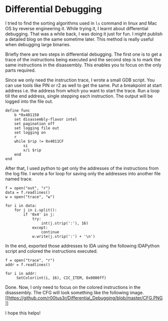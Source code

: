 # Differential Debugging

I tried to find the sorting algorithms used in `ls` command in linux and Mac OS by reverse engineering it. While trying it, I learnt about differential debugging. That was a while back, I was doing it just for fun. I might publish a detailed blog on the same sometime later. This method is really useful when debugging large binaries.

Briefly there are two steps in differential debugging. The first one is to get a trace of the instructions being executed and the second step is to mark the same instructions in the disassembly. This enables you to focus on the only parts required.

Since we only need the instruction trace, I wrote a small GDB script. You can use tools like PIN or r2 as well to get the same. Put a breakpoint at start address i.e. the address from which you want to start the trace. Run a loop till the end address, single stepping each instruction. The output will be logged into the file out.

```
define func
    b *0x401150
    set disassembly-flavor intel
    set pagination off
    set logging file out
    set logging on
    r
    while $rip != 0x4011CF
        si
        x/i $rip
    end
end
```

After that, I used python to get only the addresses of the instructions from the log file. I wrote a for loop for saving only the addresses into another file named trace.

```
f = open("out", "r")
data = f.readlines()
w = open("trace", "w")

for i in data:
    for j in i.split():
        if '0x4' in j:
            try:
                int(j.strip(':'), 16)
            except:
                continue
            w.write(j.strip(':') + '\n')

```

In the end, exported those addresses to IDA using the following IDAPython script and colored the instructions executed.

```
f = open("trace", "r")
addr = f.readlines()

for i in addr:
     SetColor(int(i, 16), CIC_ITEM, 0x0000ff)

```

Done. Now, I only need to focus on the colored instructions in the disassembly. The CFG will look something like the following image.
[[https://github.com/r00tus3r/Differential_Debugging/blob/master/CFG.PNG]]

I hope this helps!
